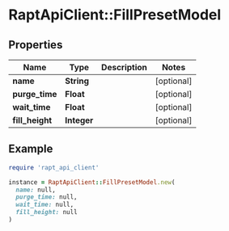 # RaptApiClient::FillPresetModel

## Properties

| Name | Type | Description | Notes |
| ---- | ---- | ----------- | ----- |
| **name** | **String** |  | [optional] |
| **purge_time** | **Float** |  | [optional] |
| **wait_time** | **Float** |  | [optional] |
| **fill_height** | **Integer** |  | [optional] |

## Example

```ruby
require 'rapt_api_client'

instance = RaptApiClient::FillPresetModel.new(
  name: null,
  purge_time: null,
  wait_time: null,
  fill_height: null
)
```

